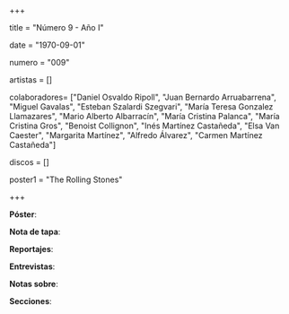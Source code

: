 +++

title = "Número 9 - Año I"

date = "1970-09-01"

numero = "009"

artistas = []

colaboradores= ["Daniel Osvaldo Ripoll", "Juan Bernardo Arruabarrena", "Miguel Gavalas", "Esteban Szalardi Szegvari", "María Teresa Gonzalez Llamazares", "Mario Alberto Albarracín", "María Cristina Palanca", "María Cristina Gros", "Benoist Collignon", "Inés Martínez Castañeda", "Elsa Van Caester", "Margarita Martínez", "Alfredo Álvarez", "Carmen Martínez Castañeda"]

discos = []

poster1 = "The Rolling Stones"

+++

**Póster**: 

**Nota de tapa**: 

**Reportajes**: 

**Entrevistas**: 

**Notas sobre**:

**Secciones**:
